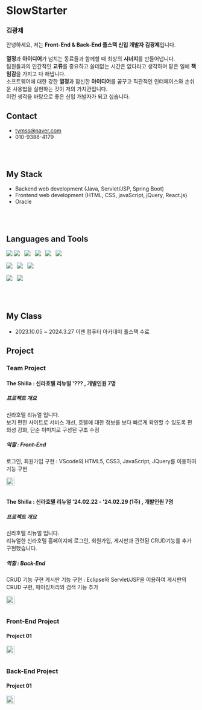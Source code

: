 <h1>SlowStarter</h1>
<h3>
  김광제
</h3>
<p>
  안녕하세요, 저는 <strong>Front-End & Back-End 풀스택 신입 개발자 김광제</strong>입니다. <br/>
  <br/>
  <strong>열정</strong>과 <strong>아이디어</strong>가 넘치는 동료들과 함께할 때 최상의 <strong>시너지</strong>를 만들어냅니다. <br/>
  팀원들과의 인간적인 <strong>교류</strong>를 중요하고 쓸데없는 시간은 없다라고 생각하며 맡은 일에 <strong>책임감</strong>을 가지고 다 해냅니다. <br/>
  소프트웨어에 대한 강한 <strong>열정</strong>과 참신한 <strong>아이디어</strong>를 꿈꾸고 직관적인 인터페이스와 손쉬운 사용법을 실현하는 것이 저의 가치관입니다. <br/>
  이런 생각을 바탕으로 좋은 신입 개발자가 되고 십습니다. <br/> 
</p>

<h2>
  Contact
</h2>

- tymss@naver.com <br>
- 010-9388-4179
<br>
<br>
<h2>
  My Stack
</h2>

- Backend web development (Java, Servlet/JSP, Spring Boot)
- Frontend web development (HTML, CSS, javaScript, jQuery, React.js)
- Oracle
<br>


<br />

<h2>
    Languages and Tools
</h2>
<!-- 뱃지 사용방법 -->
  <!-- 뱃지 아이콘 사이트 -->
  <!--   <img src="https://img.shields.io/badge/{내용}-{배경 색깔}?style={스타일}&logo={로고이름}&logoColor={로고 색깔}"/> -->
  
<p>
  <img src="https://img.shields.io/badge/java-007396?style=for-the-badge&logo=java&logoColor=white"> 
  <img src="https://img.shields.io/badge/HTML5-E34F26?style=flat&logo=html5&logoColor=white"/>&nbsp;&nbsp;
  <img src="https://img.shields.io/badge/CSS3-1572B6?style=flat&logo=css3&logoColor=white"/>&nbsp;&nbsp;
  <img src="https://img.shields.io/badge/JavaScript-gray?style=flat&logo=JavaScript&logoColor=F7DF1E"/>&nbsp;&nbsp;
  <img src="https://img.shields.io/badge/jQuery-0769AD?style=flat&logo=jQuery&logoColor=339933"/>&nbsp;&nbsp;
  <img src="https://img.shields.io/badge/React-white?style=flat&logo=React&logoColor=61DAFB"/>
</p>

<p>
  <img src="https://img.shields.io/badge/Oracle-F80000?style=flat&logo=Oracle&logoColor=4479A1"/>&nbsp;&nbsp;
  <img src="https://img.shields.io/badge/JAVA-007396?style=flat&logo=java&logoColor=white">&nbsp;&nbsp;
  <img src="https://img.shields.io/badge/Spring-6DB33F?style=flat&logo=spring&logoColor=white">
</p>

<p>
  <img src="https://img.shields.io/badge/Notion-ffffff?style=flat&logo=Notion&logoColor=black"/>&nbsp;&nbsp;
  <img src="https://img.shields.io/badge/GitHub-gray?style=flat&logo=GitHub&logoColor=black"/>&nbsp;&nbsp;
</p>
<br>
<br>


<h2>
  My Class
</h2> 

- 2023.10.05 ~ 2024.3.27 이젠 컴퓨터 아카데미 풀스택 수료


<h2>
  Project  
</h2>
<h3>
  Team Project
</h3>
<h4>
 The Shilla : 신라호텔 리뉴얼
'??? , 개발인원 7명
</h4>

<h5>
  프로젝트 개요
</h5>
<p>
 신라호텔 리뉴얼 입니다. <br/>
 보기 편한 사이트로 서비스 개선, 호텔에 대한 정보를 보다 빠르게 확인할 수 있도록 편의성 강화, 단순 이미지로 구성된 구조 수정
</p>
<h5>
 역할 : Front-End
</h5>
<p>
 로그인, 회원가입 구현 : VScode와 HTML5, CSS3, JavaScript, JQuery를 이용하여 기능 구현
</p>
<a href="#">
  <img align="left" alt="#" width="22px" src="#" />
</a>
<br>


</br>
<h4>
 The Shilla : 신라호텔 리뉴얼
'24.02.22 - '24.02.29 (1주) , 개발인원 7명
</h4>

<h5>
  프로젝트 개요
</h5>
<p>
 신라호텔 리뉴얼 입니다. <br/>
 리뉴얼한 신라호텔 홈페이지에 로그인, 회원가입, 게시판과 관련된 CRUD기능를 추가 구현했습니다.
</p>
<h5>
 역할 : Back-End
</h5>
<p>
 CRUD 기능 구현
 게시판 기능 구현 : Eclipse와 Servlet/JSP을 이용하여 게시판의 CRUD 구현, 페이징처리와 검색 기능 추가
</p>
<a href="https://github.com/KimKwangje/Shilla_CRUD">
  <img align="left" alt="#" width="22px" src="#" />
</a>
<br>


</br>
<h3>
  Front-End Project
</h3>
<h4>
  Project 01
</h4>
<a href="#">
  <img align="left" alt="#" width="22px" src="#" />
</a>
<br>


</br>
<h3>
  Back-End Project
</h3>
<h4>
  Project 01
</h4>
<a href="#">
  <img align="left" alt="#" width="22px" src="#" />
</a>
<br>


</br>

